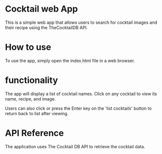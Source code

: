# Cocktail web App

This is a simple web app that allows users to search for cocktail images and their recipe using the TheCocktailDB API.

# How to use
To use the app, simply open the index.html file in a web browser.

# functionality
The app will display a list of cocktail names. Click on any cocktail to view its name, recipe, and image.

Users can also click or press the Enter key on the 'list cocktails' button to return back to list after viewing.

# API Reference
The application uses The Cocktail DB API to retrieve the cocktail data.